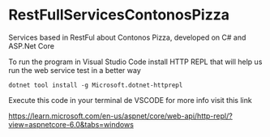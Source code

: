 # RestFullServicesContonosPizza
Services based in RestFul about Contonos Pizza, developed on C# and ASP.Net Core

To run the program in Visual Studio Code install HTTP REPL that will help us run the web service test in a better way

```dotnet tool install -g Microsoft.dotnet-httprepl```

Execute this code in your terminal de VSCODE
for more info visit this link 

https://learn.microsoft.com/en-us/aspnet/core/web-api/http-repl/?view=aspnetcore-6.0&tabs=windows
